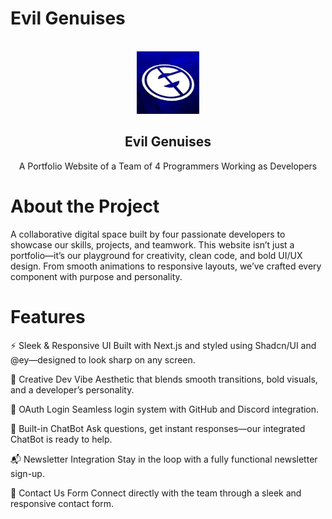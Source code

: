 # Evil Genuises 
<br />
<div align="center">
  <a href="https://github.com/lukazbaum/discord-bot-handler">
    <img src="logo.jpeg" alt="Logo" width="100" height="100">
  </a>

  <h2 align="center">Evil Genuises</h2>
  <p align="center">
  A Portfolio Website of a Team of 4  Programmers Working as Developers 
    <br />
      </p>
</div>

# About the Project
A collaborative digital space built by four passionate developers to showcase our skills, projects, and teamwork.
This website isn’t just a portfolio—it’s our playground for creativity, clean code, and bold UI/UX design. From smooth animations to responsive layouts, we’ve crafted every component with purpose and personality.

# Features 
⚡ Sleek & Responsive UI
Built with Next.js and styled using Shadcn/UI and @ey—designed to look sharp on any screen.

🎨 Creative Dev Vibe
Aesthetic that blends smooth transitions, bold visuals, and a developer’s personality.

🔐 OAuth Login
Seamless login system with GitHub and Discord integration.

🤖 Built-in ChatBot
Ask questions, get instant responses—our integrated ChatBot is ready to help.

📬 Newsletter Integration
Stay in the loop with a fully functional newsletter sign-up.

📨 Contact Us Form
Connect directly with the team through a sleek and responsive contact form.
